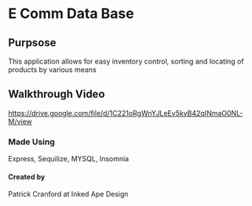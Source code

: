 # E Comm Data Base 

## Purpsose
This application allows for easy inventory control, sorting and locating of products by various means

## Walkthrough Video

https://drive.google.com/file/d/1C221oRgWnYJLeEv5kvB42qINmaO0NL-M/view


### Made Using 
Express, Sequilize, MYSQL, Insomnia 



#### Created by 
Patrick Cranford at Inked Ape Design 
